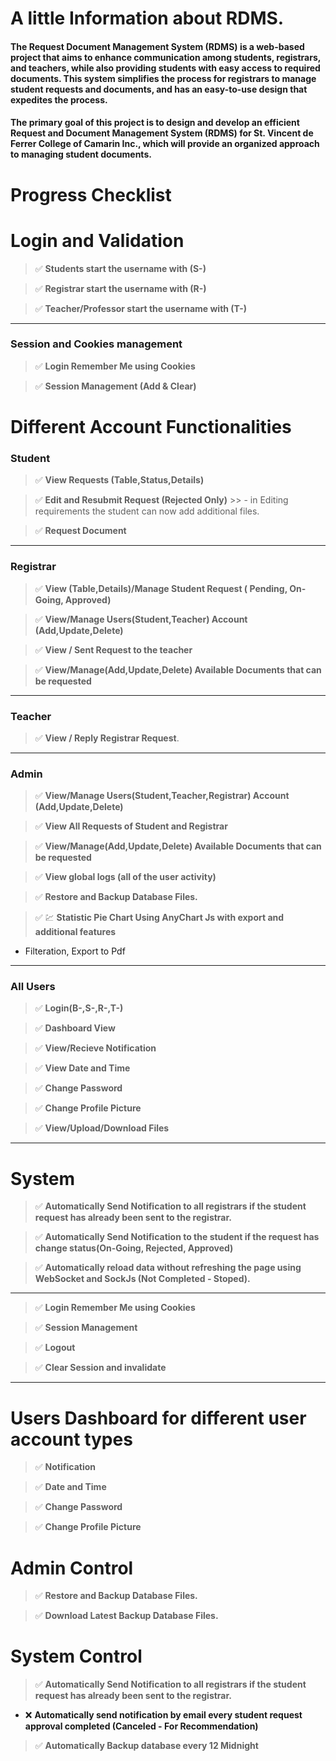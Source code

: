 # A little Information about RDMS.

#### The Request Document Management System (RDMS) is a web-based project that aims to enhance communication among students, registrars, and teachers, while also providing students with easy access to required documents. This system simplifies the process for registrars to manage student requests and documents, and has an easy-to-use design that expedites the process. 

 #### The primary goal of this project is to design and develop an efficient Request and Document Management System (RDMS) for St. Vincent de Ferrer College of Camarin Inc., which will provide an organized approach to managing student documents.

# Progress Checklist

# Login and Validation


> :white_check_mark: **Students start the username with (S-)**

> :white_check_mark: **Registrar start the username with (R-)**

> :white_check_mark: **Teacher/Professor start the username with (T-)**

---

### Session and Cookies management

> :white_check_mark: **Login Remember Me using Cookies**

> :white_check_mark: **Session Management (Add & Clear)**

# Different Account Functionalities

### Student

> :white_check_mark: **View Requests (Table,Status,Details)**

> :white_check_mark: **Edit and Resubmit Request (Rejected Only)**
    >> - in Editing requirements the student can now add additional files.

> :white_check_mark: **Request Document**

---

### Registrar

> :white_check_mark: **View (Table,Details)/Manage Student Request ( Pending, On-Going, Approved)**

> :white_check_mark: **View/Manage Users(Student,Teacher) Account (Add,Update,Delete)**

> :white_check_mark: **View / Sent Request to the teacher**

> :white_check_mark: **View/Manage(Add,Update,Delete) Available Documents that can be requested**

---

### Teacher

> :white_check_mark: **View / Reply Registrar Request**.

---

### Admin

> :white_check_mark: **View/Manage Users(Student,Teacher,Registrar) Account (Add,Update,Delete)**

> :white_check_mark: **View All Requests of Student and Registrar**

> :white_check_mark: **View/Manage(Add,Update,Delete) Available Documents that can be requested**

> :white_check_mark: **View global logs (all of the user activity)**

> :white_check_mark: **Restore and Backup Database Files.**

> :white_check_mark: :chart: **Statistic Pie Chart Using AnyChart Js with export and additional features**
- Filteration, Export to Pdf
---

### All Users

> :white_check_mark: **Login(B-,S-,R-,T-)**

> :white_check_mark: **Dashboard View**

> :white_check_mark: **View/Recieve Notification**

> :white_check_mark: **View Date and Time**

> :white_check_mark: **Change Password**

> :white_check_mark: **Change Profile Picture**

> :white_check_mark: **View/Upload/Download Files**

---

# System

> :white_check_mark: **Automatically Send Notification to all registrars if the student request has already been sent to the registrar.**

> :white_check_mark: **Automatically Send Notification to the student if the request has change status(On-Going, Rejected, Approved)**

> :white_check_mark: **Automatically reload data without refreshing the page using WebSocket and SockJs (Not Completed - Stoped).**

---

> :white_check_mark: **Login Remember Me using Cookies**

> :white_check_mark: **Session Management**

> :white_check_mark: **Logout**

> :white_check_mark: **Clear Session and invalidate**

---
# Users Dashboard for different user account types

> :white_check_mark: **Notification**

> :white_check_mark: **Date and Time**

> :white_check_mark: **Change Password**

> :white_check_mark: **Change Profile Picture**

# Admin Control

> :white_check_mark: **Restore and Backup Database Files.**

> :white_check_mark: **Download Latest Backup Database Files.**

# System Control

> :white_check_mark: **Automatically Send Notification to all registrars if the student request has already been sent to the registrar.**

- :x: **Automatically send notification by email every student request approval completed (Canceled - For Recommendation)**

> :white_check_mark: **Automatically Backup database every 12 Midnight**
